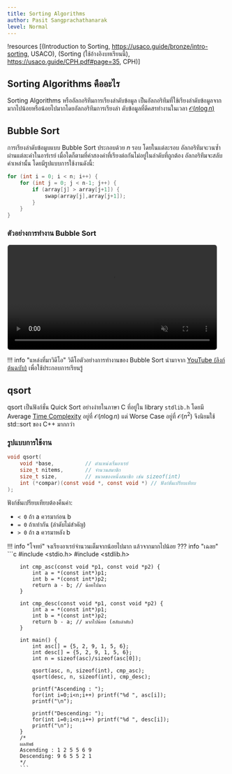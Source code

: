 ```yaml
---
title: Sorting Algorithms
author: Pasit Sangprachathanarak
level: Normal
---
```


!resources [(Introduction to Sorting, https://usaco.guide/bronze/intro-sorting, USACO), (Sorting (ใช้อ้างอิงบทเรียนนี้), https://usaco.guide/CPH.pdf#page=35, CPH)]

## Sorting Algorithms คืออะไร

Sorting Algorithms หรืออัลกอริทึมการเรียงลำดับข้อมูล
เป็นอัลกอริทึมที่ใช้เรียงลำดับข้อมูลจากมากไปน้อยหรือน้อยไปมากโดยอัลกอริทึมการเรียงลำ
ดับข้อมูลที่ดีคสรทำงานในเวลา [$\mathcal{O}(n\log n)$](https://thai-cp.github.io/dsa-basic/complexity/)

## Bubble Sort

การเรียงลำดับข้อมูบแบบ Bubble Sort ประกอบด้วย $n$ รอบ โดยในแต่ละรอบ อัลกอริทึมจะวนซ้ำผ่านแต่ละค่าในอาร์เรย์ เมื่อใดก็ตามที่ค่าสองค่าที่เรียงต่อกันไม่อยู่ในลำดับที่ถูกต้อง อัลกอริทึมจะสลับค่าเหล่านั้น โดยมีรูปแบบการใช้งานดังนี้:

```cpp
for (int i = 0; i < n; i++) {
    for (int j = 0; j < n-1; j++) {
        if (array[j] > array[j+1]) {
            swap(array[j],array[j+1]);
        }
    }
}
```

### ตัวอย่างการทำงาน Bubble Sort

<div style="margin: 1em 0;">
    <video controls muted loop style="max-width:480px; width:100%; border:1px solid #ccc; border-radius:6px;">
        <source src="../../assets/bubble-sort.mp4" type="video/mp4" />
    เบราว์เซอร์ของคุณไม่รองรับการเล่นวิดีโอนี้
    </video>
</div>

!!! info "แหล่งที่มาวิดีโอ"
    วิดีโอตัวอย่างการทำงานของ Bubble Sort นำมาจาก [YouTube (ลิงก์ต้นฉบับ)](https://www.youtube.com/watch?v=0BkoXZBbhfU) เพื่อใช้ประกอบการเรียนรู้

## qsort

qsort เป็นฟังก์ชั่น Quick Sort อย่างง่ายในภาษา C ที่อยู่ใน library `stdlib.h` โดยมี Average [Time Complexity](https://thai-cp.github.io/dsa-basic/complexity/) อยู่ที่ $\mathcal{O}(n\log n)$ แต่ Worse Case อยู่ที่ $\mathcal{O}(n^2)$ จึงนิยมใช้ std::sort ของ C++ มากกว่า

### รูปแบบการใช้งาน

```c
void qsort(
    void *base,          // ตำแหน่งเริ่มอาเรย์
    size_t nitems,       // จำนวนสมาชิก
    size_t size,         // ขนาดของหนึ่งสมาชิก เช่น sizeof(int)
    int (*compar)(const void *, const void *) // ฟังก์ชันเปรียบเทียบ
);
```

ฟังก์ชันเปรียบเทียบต้องคืนค่า:

* `< 0` ถ้า a ควรมาก่อน b
* `= 0` ถ้าเท่ากัน (ลำดับไม่สำคัญ)
* `> 0` ถ้า a ควรมาหลัง b

!!! info "โจทย์"
    จงเรียงอาเรย์จำนวนเต็มจากน้อยไปมาก แล้วจากมากไปน้อย
    ??? info "เฉลย"
        ```c
        #include <stdio.h>
        #include <stdlib.h>

        int cmp_asc(const void *p1, const void *p2) {
            int a = *(const int*)p1;
            int b = *(const int*)p2;
            return a - b; // น้อยไปมาก
        }

        int cmp_desc(const void *p1, const void *p2) {
            int a = *(const int*)p1;
            int b = *(const int*)p2;
            return b - a; // มากไปน้อย (สลับลำดับ)
        }

        int main() {
            int asc[] = {5, 2, 9, 1, 5, 6};
            int desc[] = {5, 2, 9, 1, 5, 6};
            int n = sizeof(asc)/sizeof(asc[0]);

            qsort(asc, n, sizeof(int), cmp_asc);
            qsort(desc, n, sizeof(int), cmp_desc);

            printf("Ascending : ");
            for(int i=0;i<n;i++) printf("%d ", asc[i]);
            printf("\n");

            printf("Descending: ");
            for(int i=0;i<n;i++) printf("%d ", desc[i]);
            printf("\n");
        }
        /*
        ผลลัพธ์
        Ascending : 1 2 5 5 6 9 
        Descending: 9 6 5 5 2 1
        */
        ```
